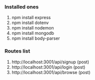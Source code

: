 ### Installed ones
1. npm install express
2. npm install dotenv
3. npm install nodemon
4. npm install mongodb
5. npm install body-parser



### Routes list
1. http://localhost:3001/api/signup (post)
2. http://localhost:3001/api/login (post)
3. http://localhost:3001/api/browse (post)